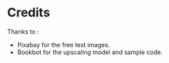 # Credits

Thanks to :
- Pixabay for the free test images.
- Bookbot for the upscaling model and sample code.

